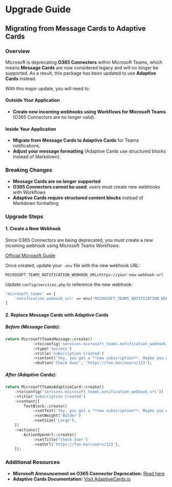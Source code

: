 # Upgrade Guide

## Migrating from Message Cards to Adaptive Cards

### Overview
Microsoft is deprecating **O365 Connectors** within Microsoft Teams, which means **Message Cards** are now considered legacy and will no longer be supported. As a result, this package has been updated to use **Adaptive Cards** instead.

With this major update, you will need to:
#### Outside Your Application
- **Create new incoming webhooks using Workflows for Microsoft Teams** (O365 Connectors are no longer valid).

#### Inside Your Application
- **Migrate from Message Cards to Adaptive Cards** for Teams notifications.
- **Adjust your message formatting** (Adaptive Cards use structured blocks instead of Markdown).

### Breaking Changes
- **Message Cards are no longer supported**
- **O365 Connectors cannot be used**; users must create new webhooks with Workflows
- **Adaptive Cards require structured content blocks** instead of Markdown formatting

### Upgrade Steps

#### 1. Create a New Webhook
Since O365 Connectors are being deprecated, you must create a new incoming webhook using Microsoft Teams Workflows:

[Official Microsoft Guide](https://support.microsoft.com/en-us/office/create-incoming-webhooks-with-workflows-for-microsoft-teams-8ae491c7-0394-4861-ba59-055e33f75498)

Once created, update your `.env` file with the new webhook URL:

```env
MICROSOFT_TEAMS_NOTIFICATION_WEBHOOK_URL=https://your-new-webhook-url
```

Update `config/services.php` to reference the new webhook:

```php
'microsoft_teams' => [
    'notification_webhook_url' => env('MICROSOFT_TEAMS_NOTIFICATION_WEBHOOK_URL'),
]
```

#### 2. Replace Message Cards with Adaptive Cards
##### Before (Message Cards):

```php
return MicrosoftTeamsMessage::create()
            ->to(config('services.microsoft_teams.notification_webhook_url'))
            ->type('success')
            ->title('Subscription Created')
            ->content('Yey, you got a **new subscription**. Maybe you want to contact him if he needs any support?')
            ->button('Check User', 'https://foo.bar/users/123');
```

##### After (Adaptive Cards):

```php
return MicrosoftTeamsAdaptiveCard::create()
    ->to(config('services.microsoft_teams.notification_webhook_url'))
    ->title('Subscription Created')
    ->content([
        TextBlock::create()
            ->setText('Yey, you got a **new subscription**. Maybe you want to contact him if he needs any support?')
            ->setWeight('Bolder')
            ->setSize('Large'),
    ])
    ->actions([
        ActionOpenUrl::create()
            ->setTitle('Check User')
            ->setUrl('https://foo.bar/users/123'),
    ]);
```

### Additional Resources
- **Microsoft Announcement on O365 Connector Deprecation:** [Read here](https://devblogs.microsoft.com/microsoft365dev/retirement-of-office-365-connectors-within-microsoft-teams/)
- **Adaptive Cards Documentation:** [Visit AdaptiveCards.io](https://adaptivecards.io/)
 